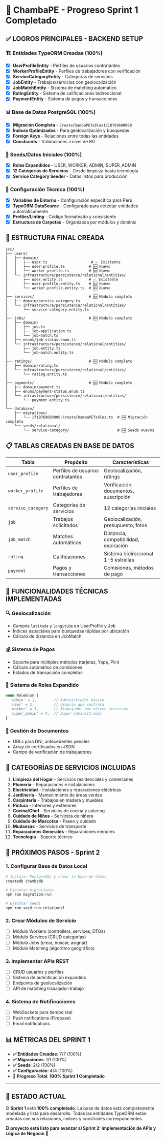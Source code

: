 # 🚀 ChambaPE - Progreso Sprint 1 Completado

## ✅ **LOGROS PRINCIPALES - BACKEND SETUP**

### 🏗️ **Entidades TypeORM Creadas (100%)**
- [x] **UserProfileEntity** - Perfiles de usuarios contratantes
- [x] **WorkerProfileEntity** - Perfiles de trabajadores con verificación
- [x] **ServiceCategoryEntity** - Categorías de servicios
- [x] **JobEntity** - Trabajos/servicios con geolocalización
- [x] **JobMatchEntity** - Sistema de matching automático
- [x] **RatingEntity** - Sistema de calificaciones bidireccional
- [x] **PaymentEntity** - Sistema de pagos y transacciones

### 📊 **Base de Datos PostgreSQL (100%)**
- [x] **Migración Completa** - `CreateChambaPETables1718769600000`
- [x] **Índices Optimizados** - Para geolocalización y búsquedas
- [x] **Foreign Keys** - Relaciones entre todas las entidades
- [x] **Constraints** - Validaciones a nivel de BD

### 🌱 **Seeds/Datos Iniciales (100%)**
- [x] **Roles Expandidos** - USER, WORKER, ADMIN, SUPER_ADMIN
- [x] **12 Categorías de Servicios** - Desde limpieza hasta tecnología
- [x] **Service Category Seeder** - Datos listos para producción

### 🔧 **Configuración Técnica (100%)**
- [x] **Variables de Entorno** - Configuración específica para Perú
- [x] **TypeORM DataSource** - Configurado para detectar entidades automáticamente
- [x] **Prettier/Linting** - Código formateado y consistente
- [x] **Estructura de Carpetas** - Organizada por módulos y dominio

## 📁 **ESTRUCTURA FINAL CREADA**

```
src/
├── users/
│   ├── domain/
│   │   ├── user.ts                    # ✅ Existente
│   │   ├── user-profile.ts           # 🆕 Nuevo
│   │   └── worker-profile.ts         # 🆕 Nuevo
│   └── infrastructure/persistence/relational/entities/
│       ├── user.entity.ts            # ✅ Existente
│       ├── user-profile.entity.ts    # 🆕 Nuevo
│       └── worker-profile.entity.ts  # 🆕 Nuevo
│
├── services/                         # 🆕 Módulo completo
│   ├── domain/service-category.ts
│   └── infrastructure/persistence/relational/entities/
│       └── service-category.entity.ts
│
├── jobs/                             # 🆕 Módulo completo
│   ├── domain/
│   │   ├── job.ts
│   │   ├── job-application.ts
│   │   └── job-match.ts
│   ├── enums/job-status.enum.ts
│   └── infrastructure/persistence/relational/entities/
│       ├── job.entity.ts
│       └── job-match.entity.ts
│
├── ratings/                          # 🆕 Módulo completo
│   ├── domain/rating.ts
│   └── infrastructure/persistence/relational/entities/
│       └── rating.entity.ts
│
├── payments/                         # 🆕 Módulo completo
│   ├── domain/payment.ts
│   ├── enums/payment-status.enum.ts
│   └── infrastructure/persistence/relational/entities/
│       └── payment.entity.ts
│
└── database/
    ├── migrations/
    │   └── 1718769600000-CreateChambaPETables.ts  # 🆕 Migración completa
    └── seeds/relational/
        └── service-category/                      # 🆕 Seeds nuevos
```

## 📋 **TABLAS CREADAS EN BASE DE DATOS**

| Tabla | Propósito | Características |
|-------|-----------|-----------------|
| `user_profile` | Perfiles de usuarios contratantes | Geolocalización, ratings |
| `worker_profile` | Perfiles de trabajadores | Verificación, documentos, suscripción |
| `service_category` | Categorías de servicios | 12 categorías iniciales |
| `job` | Trabajos solicitados | Geolocalización, presupuesto, fotos |
| `job_match` | Matches automáticos | Distancia, compatibilidad, expiración |
| `rating` | Calificaciones | Sistema bidireccional 1-5 estrellas |
| `payment` | Pagos y transacciones | Comisiones, métodos de pago |

## 🎯 **FUNCIONALIDADES TÉCNICAS IMPLEMENTADAS**

### 🔍 **Geolocalización**
- Campos `latitude` y `longitude` en UserProfile y Job
- Índices espaciales para búsquedas rápidas por ubicación
- Cálculo de distancia en JobMatch

### 💰 **Sistema de Pagos**
- Soporte para múltiples métodos (tarjetas, Yape, Plin)
- Cálculo automático de comisiones
- Estados de transacción completos

### 👥 **Sistema de Roles Expandido**
```typescript
enum RoleEnum {
  'admin' = 1,        // Administrador básico
  'user' = 2,         // Usuario que contrata
  'worker' = 3,       // Trabajador que ofrece servicios
  'super_admin' = 4,  // Super administrador
}
```

### 📄 **Gestión de Documentos**
- URLs para DNI, antecedentes penales
- Array de certificados en JSON
- Campo de verificación de trabajadores

## 🎉 **CATEGORÍAS DE SERVICIOS INCLUIDAS**

1. **Limpieza del Hogar** - Servicios residenciales y comerciales
2. **Plomería** - Reparaciones e instalaciones
3. **Electricidad** - Instalaciones y reparaciones eléctricas
4. **Jardinería** - Mantenimiento de áreas verdes
5. **Carpintería** - Trabajos en madera y muebles
6. **Pintura** - Interiores y exteriores
7. **Cocina/Chef** - Servicios de cocina y catering
8. **Cuidado de Niños** - Servicios de niñera
9. **Cuidado de Mascotas** - Paseo y cuidado
10. **Mudanzas** - Servicios de transporte
11. **Reparaciones Generales** - Reparaciones menores
12. **Tecnología** - Soporte técnico

## 🔄 **PRÓXIMOS PASOS - Sprint 2**

### 1. Configurar Base de Datos Local
```bash
# Instalar PostgreSQL y crear la base de datos
createdb chambadb

# Ejecutar migraciones
npm run migration:run

# Ejecutar seeds
npm run seed:run:relational
```

### 2. Crear Módulos de Servicio
- [ ] Módulo Workers (controllers, services, DTOs)
- [ ] Módulo Services (CRUD categorías)
- [ ] Módulo Jobs (crear, buscar, asignar)
- [ ] Módulo Matching (algoritmo geográfico)

### 3. Implementar APIs REST
- [ ] CRUD usuarios y perfiles
- [ ] Sistema de autenticación expandido
- [ ] Endpoints de geolocalización
- [ ] API de matching trabajador-trabajo

### 4. Sistema de Notificaciones
- [ ] WebSockets para tiempo real
- [ ] Push notifications (Firebase)
- [ ] Email notifications

## 📊 **MÉTRICAS DEL SPRINT 1**

- **✅ Entidades Creadas**: 7/7 (100%)
- **✅ Migraciones**: 1/1 (100%)
- **✅ Seeds**: 2/2 (100%)
- **✅ Configuración**: 4/4 (100%)
- **🎯 Progreso Total**: **100% Sprint 1 Completado**

---

## 🏁 **ESTADO ACTUAL**

El **Sprint 1** está **100% completado**. La base de datos está completamente modelada y lista para desarrollo. Todas las entidades TypeORM están creadas con sus relaciones, índices y constraints correspondientes.

**El proyecto está listo para avanzar al Sprint 2: Implementación de APIs y Lógica de Negocio** 🚀
